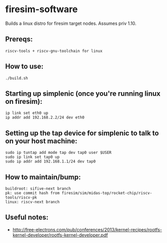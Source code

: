 firesim-software
==================================

Builds a linux distro for firesim target nodes. Assumes priv 1.10.

## Prereqs:

    riscv-tools + riscv-gnu-toolchain for linux

## How to use:

    ./build.sh

## Starting up simplenic (once you're running linux on firesim):

    ip link set eth0 up
    ip addr add 192.168.2.2/24 dev eth0

## Setting up the tap device for simplenic to talk to on your host machine:

    sudo ip tuntap add mode tap dev tap0 user $USER
    sudo ip link set tap0 up
    sudo ip addr add 192.168.1.1/24 dev tap0

## How to maintain/bump:

    buildroot: sifive-next branch
    pk: use commit hash from firesim/sim/midas-top/rocket-chip/riscv-tools/riscv-pk
    linux: riscv-next branch

## Useful notes:

* http://free-electrons.com/pub/conferences/2013/kernel-recipes/rootfs-kernel-developer/rootfs-kernel-developer.pdf
